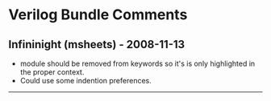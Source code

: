 # Verilog Bundle Comments

## Infininight (msheets) - 2008-11-13

* module should be removed from keywords so it's is only highlighted in the proper context.
* Could use some indention preferences.

---
